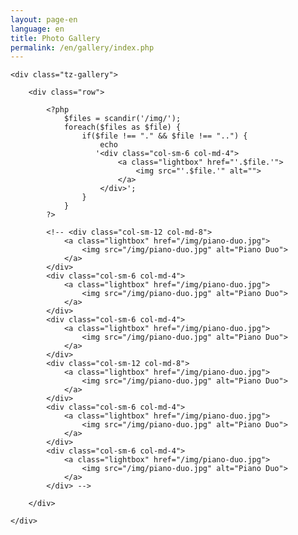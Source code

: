 ```yaml
---
layout: page-en
language: en
title: Photo Gallery
permalink: /en/gallery/index.php
---
```


<div class="container gallery-container">

    <div class="tz-gallery">

        <div class="row">

        	<?php
			    $files = scandir('/img/');
			    foreach($files as $file) {
			        if($file !== "." && $file !== "..") {
			            echo 
			           '<div class="col-sm-6 col-md-4">
				            <a class="lightbox" href="'.$file.'">
					            <img src="'.$file.'" alt="">
				            </a>
			            </div>';
			        }
			    }
			?>

            <!-- <div class="col-sm-12 col-md-8">
                <a class="lightbox" href="/img/piano-duo.jpg">
                    <img src="/img/piano-duo.jpg" alt="Piano Duo">
                </a>
            </div>
            <div class="col-sm-6 col-md-4">
                <a class="lightbox" href="/img/piano-duo.jpg">
                    <img src="/img/piano-duo.jpg" alt="Piano Duo">
                </a>
            </div>
            <div class="col-sm-6 col-md-4">
                <a class="lightbox" href="/img/piano-duo.jpg">
                    <img src="/img/piano-duo.jpg" alt="Piano Duo">
                </a>
            </div>
            <div class="col-sm-12 col-md-8">
                <a class="lightbox" href="/img/piano-duo.jpg">
                    <img src="/img/piano-duo.jpg" alt="Piano Duo">
                </a>
            </div>
            <div class="col-sm-6 col-md-4">
                <a class="lightbox" href="/img/piano-duo.jpg">
                    <img src="/img/piano-duo.jpg" alt="Piano Duo">
                </a>
            </div> 
            <div class="col-sm-6 col-md-4">
                <a class="lightbox" href="/img/piano-duo.jpg">
                    <img src="/img/piano-duo.jpg" alt="Piano Duo">
                </a>
            </div> -->

        </div>

    </div>

</div>

<script src="https://cdnjs.cloudflare.com/ajax/libs/baguettebox.js/1.8.1/baguetteBox.min.js"></script>
<script>
    baguetteBox.run('.tz-gallery');
</script>